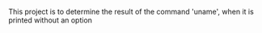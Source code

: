 This project is to determine the result of the command 'uname', when it is printed without an option
